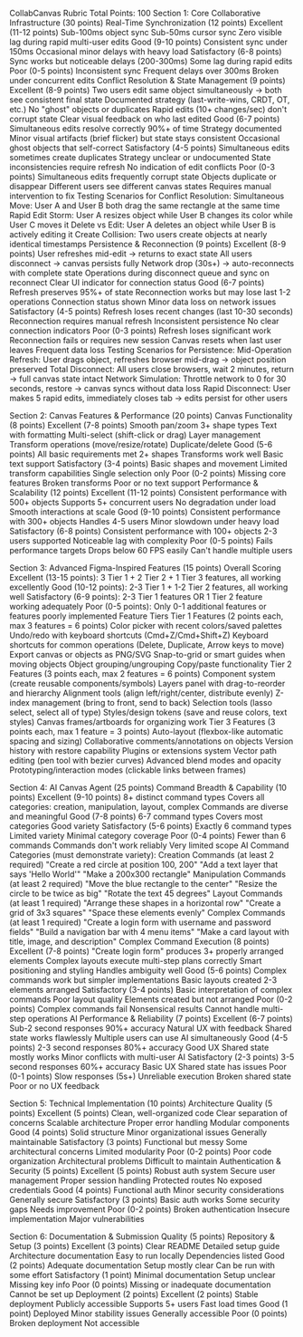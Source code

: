 CollabCanvas Rubric
Total Points: 100
Section 1: Core Collaborative Infrastructure (30 points)
Real-Time Synchronization (12 points)
Excellent (11-12 points)
Sub-100ms object sync
Sub-50ms cursor sync
Zero visible lag during rapid multi-user edits
Good (9-10 points)
Consistent sync under 150ms
Occasional minor delays with heavy load
Satisfactory (6-8 points)
Sync works but noticeable delays (200-300ms)
Some lag during rapid edits
Poor (0-5 points)
Inconsistent sync
Frequent delays over 300ms
Broken under concurrent edits
Conflict Resolution & State Management (9 points)
Excellent (8-9 points)
Two users edit same object simultaneously → both see consistent final state
Documented strategy (last-write-wins, CRDT, OT, etc.)
No "ghost" objects or duplicates
Rapid edits (10+ changes/sec) don't corrupt state
Clear visual feedback on who last edited
Good (6-7 points)
Simultaneous edits resolve correctly 90%+ of time
Strategy documented
Minor visual artifacts (brief flicker) but state stays consistent
Occasional ghost objects that self-correct
Satisfactory (4-5 points)
Simultaneous edits sometimes create duplicates
Strategy unclear or undocumented
State inconsistencies require refresh
No indication of edit conflicts
Poor (0-3 points)
Simultaneous edits frequently corrupt state
Objects duplicate or disappear
Different users see different canvas states
Requires manual intervention to fix
Testing Scenarios for Conflict Resolution:
Simultaneous Move: User A and User B both drag the same rectangle at the same time
Rapid Edit Storm: User A resizes object while User B changes its color while User C moves it
Delete vs Edit: User A deletes an object while User B is actively editing it
Create Collision: Two users create objects at nearly identical timestamps
Persistence & Reconnection (9 points)
Excellent (8-9 points)
User refreshes mid-edit → returns to exact state
All users disconnect → canvas persists fully
Network drop (30s+) → auto-reconnects with complete state
Operations during disconnect queue and sync on reconnect
Clear UI indicator for connection status
Good (6-7 points)
Refresh preserves 95%+ of state
Reconnection works but may lose last 1-2 operations
Connection status shown
Minor data loss on network issues
Satisfactory (4-5 points)
Refresh loses recent changes (last 10-30 seconds)
Reconnection requires manual refresh
Inconsistent persistence
No clear connection indicators
Poor (0-3 points)
Refresh loses significant work
Reconnection fails or requires new session
Canvas resets when last user leaves
Frequent data loss
Testing Scenarios for Persistence:
Mid-Operation Refresh: User drags object, refreshes browser mid-drag → object position preserved
Total Disconnect: All users close browsers, wait 2 minutes, return → full canvas state intact
Network Simulation: Throttle network to 0 for 30 seconds, restore → canvas syncs without data loss
Rapid Disconnect: User makes 5 rapid edits, immediately closes tab → edits persist for other users


Section 2: Canvas Features & Performance (20 points)
Canvas Functionality (8 points)
Excellent (7-8 points)
Smooth pan/zoom
3+ shape types
Text with formatting
Multi-select (shift-click or drag)
Layer management
Transform operations (move/resize/rotate)
Duplicate/delete
Good (5-6 points)
All basic requirements met
2+ shapes
Transforms work well
Basic text support
Satisfactory (3-4 points)
Basic shapes and movement
Limited transform capabilities
Single selection only
Poor (0-2 points)
Missing core features
Broken transforms
Poor or no text support
Performance & Scalability (12 points)
Excellent (11-12 points)
Consistent performance with 500+ objects
Supports 5+ concurrent users
No degradation under load
Smooth interactions at scale
Good (9-10 points)
Consistent performance with 300+ objects
Handles 4-5 users
Minor slowdown under heavy load
Satisfactory (6-8 points)
Consistent performance with 100+ objects
2-3 users supported
Noticeable lag with complexity
Poor (0-5 points)
Fails performance targets
Drops below 60 FPS easily
Can't handle multiple users


Section 3: Advanced Figma-Inspired Features (15 points)
Overall Scoring
Excellent (13-15 points): 3 Tier 1 + 2 Tier 2 + 1 Tier 3 features, all working excellently
Good (10-12 points): 2-3 Tier 1 + 1-2 Tier 2 features, all working well
Satisfactory (6-9 points): 2-3 Tier 1 features OR 1 Tier 2 feature working adequately
Poor (0-5 points): Only 0-1 additional features or features poorly implemented
Feature Tiers
Tier 1 Features (2 points each, max 3 features = 6 points)
Color picker with recent colors/saved palettes
Undo/redo with keyboard shortcuts (Cmd+Z/Cmd+Shift+Z)
Keyboard shortcuts for common operations (Delete, Duplicate, Arrow keys to move)
Export canvas or objects as PNG/SVG
Snap-to-grid or smart guides when moving objects
Object grouping/ungrouping
Copy/paste functionality
Tier 2 Features (3 points each, max 2 features = 6 points)
Component system (create reusable components/symbols)
Layers panel with drag-to-reorder and hierarchy
Alignment tools (align left/right/center, distribute evenly)
Z-index management (bring to front, send to back)
Selection tools (lasso select, select all of type)
Styles/design tokens (save and reuse colors, text styles)
Canvas frames/artboards for organizing work
Tier 3 Features (3 points each, max 1 feature = 3 points)
Auto-layout (flexbox-like automatic spacing and sizing)
Collaborative comments/annotations on objects
Version history with restore capability
Plugins or extensions system
Vector path editing (pen tool with bezier curves)
Advanced blend modes and opacity
Prototyping/interaction modes (clickable links between frames)


Section 4: AI Canvas Agent (25 points)
Command Breadth & Capability (10 points)
Excellent (9-10 points)
8+ distinct command types
Covers all categories: creation, manipulation, layout, complex
Commands are diverse and meaningful
Good (7-8 points)
6-7 command types
Covers most categories
Good variety
Satisfactory (5-6 points)
Exactly 6 command types
Limited variety
Minimal category coverage
Poor (0-4 points)
Fewer than 6 commands
Commands don't work reliably
Very limited scope
AI Command Categories (must demonstrate variety):
Creation Commands (at least 2 required)
"Create a red circle at position 100, 200"
"Add a text layer that says 'Hello World'"
"Make a 200x300 rectangle"
Manipulation Commands (at least 2 required)
"Move the blue rectangle to the center"
"Resize the circle to be twice as big"
"Rotate the text 45 degrees"
Layout Commands (at least 1 required)
"Arrange these shapes in a horizontal row"
"Create a grid of 3x3 squares"
"Space these elements evenly"
Complex Commands (at least 1 required)
"Create a login form with username and password fields"
"Build a navigation bar with 4 menu items"
"Make a card layout with title, image, and description"
Complex Command Execution (8 points)
Excellent (7-8 points)
"Create login form" produces 3+ properly arranged elements
Complex layouts execute multi-step plans correctly
Smart positioning and styling
Handles ambiguity well
Good (5-6 points)
Complex commands work but simpler implementations
Basic layouts created
2-3 elements arranged
Satisfactory (3-4 points)
Basic interpretation of complex commands
Poor layout quality
Elements created but not arranged
Poor (0-2 points)
Complex commands fail
Nonsensical results
Cannot handle multi-step operations
AI Performance & Reliability (7 points)
Excellent (6-7 points)
Sub-2 second responses
90%+ accuracy
Natural UX with feedback
Shared state works flawlessly
Multiple users can use AI simultaneously
Good (4-5 points)
2-3 second responses
80%+ accuracy
Good UX
Shared state mostly works
Minor conflicts with multi-user AI
Satisfactory (2-3 points)
3-5 second responses
60%+ accuracy
Basic UX
Shared state has issues
Poor (0-1 points)
Slow responses (5s+)
Unreliable execution
Broken shared state
Poor or no UX feedback

Section 5: Technical Implementation (10 points)
Architecture Quality (5 points)
Excellent (5 points)
Clean, well-organized code
Clear separation of concerns
Scalable architecture
Proper error handling
Modular components
Good (4 points)
Solid structure
Minor organizational issues
Generally maintainable
Satisfactory (3 points)
Functional but messy
Some architectural concerns
Limited modularity
Poor (0-2 points)
Poor code organization
Architectural problems
Difficult to maintain
Authentication & Security (5 points)
Excellent (5 points)
Robust auth system
Secure user management
Proper session handling
Protected routes
No exposed credentials
Good (4 points)
Functional auth
Minor security considerations
Generally secure
Satisfactory (3 points)
Basic auth works
Some security gaps
Needs improvement
Poor (0-2 points)
Broken authentication
Insecure implementation
Major vulnerabilities

Section 6: Documentation & Submission Quality (5 points)
Repository & Setup (3 points)
Excellent (3 points)
Clear README
Detailed setup guide
Architecture documentation
Easy to run locally
Dependencies listed
Good (2 points)
Adequate documentation
Setup mostly clear
Can be run with some effort
Satisfactory (1 point)
Minimal documentation
Setup unclear
Missing key info
Poor (0 points)
Missing or inadequate documentation
Cannot be set up
Deployment (2 points)
Excellent (2 points)
Stable deployment
Publicly accessible
Supports 5+ users
Fast load times
Good (1 point)
Deployed
Minor stability issues
Generally accessible
Poor (0 points)
Broken deployment
Not accessible

